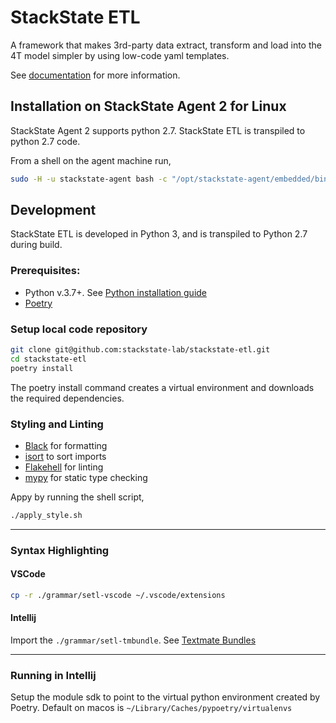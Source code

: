 # StackState ETL 

A framework that makes 3rd-party data extract, transform and load into the 4T model simpler by using low-code yaml
templates.

See [documentation](https://stackstate-lab.github.io/stackstate-etl/) for more information.


## Installation on StackState Agent 2 for Linux

StackState Agent 2 supports python 2.7.  StackState ETL is transpiled to python 2.7 code.

From a shell on the agent machine run,

```bash 
sudo -H -u stackstate-agent bash -c "/opt/stackstate-agent/embedded/bin/pip install https://github.com/stackstate-lab/stackstate-etl/releases/download/v0.1.0/stackstate-etl-py27-0.1.0.tar.gz"
```


## Development

StackState ETL is developed in Python 3, and is transpiled to Python 2.7 during build.

### Prerequisites:

- Python v.3.7+. See [Python installation guide](https://docs.python-guide.org/starting/installation/)
- [Poetry](https://python-poetry.org/docs/#installation)

### Setup local code repository

```bash 
git clone git@github.com:stackstate-lab/stackstate-etl.git
cd stackstate-etl
poetry install 
```

The poetry install command creates a virtual environment and downloads the required dependencies.

### Styling and Linting

- [Black](https://black.readthedocs.io/en/stable/) for formatting
- [isort](https://pycqa.github.io/isort/) to sort imports
- [Flakehell](https://flakehell.readthedocs.io/) for linting
- [mypy](https://mypy.readthedocs.io/en/stable/) for static type checking

Appy by running the shell script,

```bash 
./apply_style.sh
```
---
### Syntax Highlighting

#### VSCode

```bash
cp -r ./grammar/setl-vscode ~/.vscode/extensions
```

#### Intellij

Import the `./grammar/setl-tmbundle`. See [Textmate Bundles](https://www.jetbrains.com/help/idea/textmate.html)

---
### Running in Intellij

Setup the module sdk to point to the virtual python environment created by Poetry.
Default on macos is `~/Library/Caches/pypoetry/virtualenvs`
